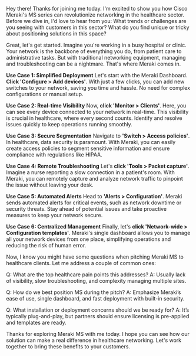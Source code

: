 Hey there! Thanks for joining me today. I'm excited to show you how Cisco Meraki's MS series can revolutionize networking in the healthcare sector. Before we dive in, I'd love to hear from you: What trends or challenges are you seeing with customers in this sector? What do you find unique or tricky about positioning solutions in this space?

Great, let's get started. Imagine you're working in a busy hospital or clinic. Your network is the backbone of everything you do, from patient care to administrative tasks. But with traditional networking equipment, managing and troubleshooting can be a nightmare. That's where Meraki comes in.

**Use Case 1: Simplified Deployment**
Let's start with the Meraki Dashboard. **Click 'Configure > Add devices'**. With just a few clicks, you can add new switches to your network, saving you time and hassle. No need for complex configurations or manual setup.

**Use Case 2: Real-time Visibility**
Now, **click 'Monitor > Clients'**. Here, you can see every device connected to your network in real-time. This visibility is crucial in healthcare, where every second counts. Identify and resolve issues quickly to keep operations running smoothly.

**Use Case 3: Secure Segmentation**
Navigate to **'Switch > Access policies'**. In healthcare, data security is paramount. With Meraki, you can easily create access policies to segment sensitive information and ensure compliance with regulations like HIPAA.

**Use Case 4: Remote Troubleshooting**
Let's **click 'Tools > Packet capture'**. Imagine a nurse reporting a slow connection in a patient's room. With Meraki, you can remotely capture and analyze network traffic to pinpoint the issue without leaving your desk.

**Use Case 5: Automated Alerts**
Head to **'Alerts > Configuration'**. Meraki sends automated alerts for critical events, such as network downtime or security threats. Stay ahead of potential issues and take proactive measures to keep your network secure.

**Use Case 6: Centralized Management**
Finally, let's **click 'Network-wide > Configuration templates'**. Meraki's single dashboard allows you to manage all your network devices from one place, simplifying operations and reducing the risk of human error.

Now, I know you might have some questions when pitching Meraki MS to healthcare clients. Let me address a couple of common ones:

Q: What are the top healthcare pain points this addresses?
A: Usually lack of visibility, slow troubleshooting, and complexity managing multiple sites.

Q: How do we best position MS during the pitch?
A: Emphasize Meraki’s ease of use, single dashboard, and fast deployment with built-in security.

Q: What installation or deployment concerns should we be ready for?
A: It’s typically plug-and-play, but partners should ensure licensing is pre-applied and templates are ready.

Thanks for exploring Meraki MS with me today. I hope you can see how our solution can make a real difference in healthcare networking. Let's work together to bring these benefits to your customers.